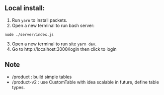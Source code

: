 ## Local install:
1. Run `yarn` to install packets.
2. Open a new terminal to run bash server:
```
node ./server/index.js
```
3. Open a new terminal to run site `yarn dev`.
4. Go to http://localhost:3000/login then click to login

## Note
- /product : build simple tables
- /product-v2 : use CustomTable with idea scalable in future, define table types.

